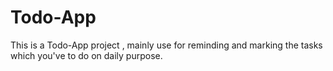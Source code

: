 # Todo-App
This is a Todo-App project , mainly use for reminding and marking the tasks which you've to do on daily purpose.
